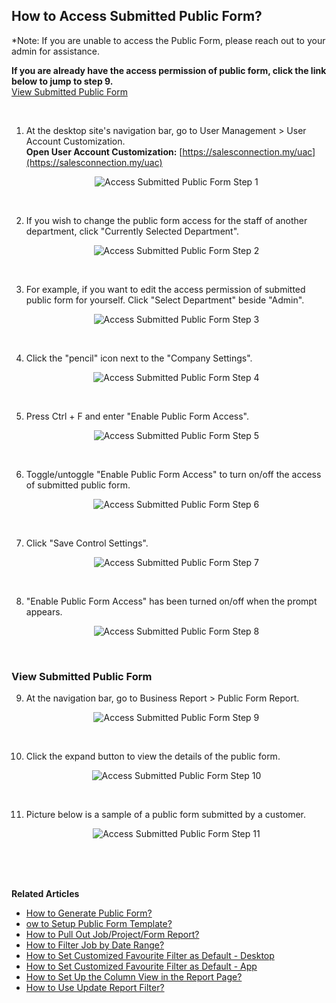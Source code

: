## How to Access Submitted Public Form?

*Note: If you are unable to access the Public Form, please reach out to your admin for assistance.

**If you are already have the access permission of public form, click the link below to jump to step 9.**<br>
[View Submitted Public Form](#section1)<br>

<br>

1. At the desktop site's navigation bar, go to User Management > User Account Customization.<br>
   **Open User Account Customization:** [https://salesconnection.my/uac](https://salesconnection.my/uac)<br>
     
   <p align="center">
      <img src="img/Access_Submitted_Public_Form_Step_1.png" alt="Access Submitted Public Form Step 1">
   </p><br>

2. If you wish to change the public form access for the staff of another department, click "Currently Selected Department".

   <p align="center">
     <img src="img/Access_Submitted_Public_Form_Step_2.png" alt="Access Submitted Public Form Step 2">
   </p><br>

3. For example, if you want to edit the access permission of submitted public form for yourself. Click "Select Department" beside "Admin".

   <p align="center">
     <img src="img/Access_Submitted_Public_Form_Step_3.png" alt="Access Submitted Public Form Step 3">
   </p><br>

4. Click the "pencil" icon next to the "Company Settings".

   <p align="center">
     <img src="img/Access_Submitted_Public_Form_Step_4.png" alt="Access Submitted Public Form Step 4">
   </p><br>

5. Press Ctrl + F and enter "Enable Public Form Access".

   <p align="center">
     <img src="img/Access_Submitted_Public_Form_Step_5.png" alt="Access Submitted Public Form Step 5">
   </p><br>

6. Toggle/untoggle "Enable Public Form Access" to turn on/off the access of submitted public form.

   <p align="center">
     <img src="img/Access_Submitted_Public_Form_Step_6.png" alt="Access Submitted Public Form Step 6">
   </p><br>

7. Click "Save Control Settings".

   <p align="center">
     <img src="img/Access_Submitted_Public_Form_Step_7.png" alt="Access Submitted Public Form Step 7">
   </p><br>

8. "Enable Public Form Access" has been turned on/off when the prompt appears.
 
   <p align="center">
     <img src="img/Access_Submitted_Public_Form_Step_8.png" alt="Access Submitted Public Form Step 8">
   </p><br>

<a id="section1"></a>

### View Submitted Public Form

9. At the navigation bar, go to Business Report > Public Form Report.

   <p align="center">
     <img src="img/Access_Submitted_Public_Form_Step_9.png" alt="Access Submitted Public Form Step 9">
   </p><br>

10. Click the expand button to view the details of the public form.

    <p align="center">
      <img src="img/Access_Submitted_Public_Form_Step_10.png" alt="Access Submitted Public Form Step 10">
    </p><br>

11. Picture below is a sample of a public form submitted by a customer.

    <p align="center">
      <img src="img/Access_Submitted_Public_Form_Step_11.png" alt="Access Submitted Public Form Step 11">
    </p>
<br><br><br>

**Related Articles**
- [How to Generate Public Form?](Creation_of_Public_Form.md)
- [ow to Setup Public Form Template?](Setup_Public_Form_Template_Page.md)
- [How to Pull Out Job/Project/Form Report?](Export_Report.md)
- [How to Filter Job by Date Range?](Job_Filter_by_Date_Range.md)
- [How to Set Customized Favourite Filter as Default - Desktop ](Default_Favourite_Filter.md)
- [How to Set Customized Favourite Filter as Default - App ](Default_Favourite_Filter_App.md)
- [How to Set Up the Column View in the Report Page?](How_to_Set_Up_the_Column_View_in_the_Report_Page.md)
- [How to Use Update Report Filter?](Job_Update_Report_Filter.md)
